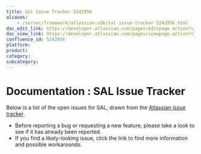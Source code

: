 ```yaml
---
title: Sal Issue Tracker 5242956
aliases:
    - /server/framework/atlassian-sdk/sal-issue-tracker-5242956.html
dac_edit_link: https://developer.atlassian.com/pages/editpage.action?cjm=wozere&pageId=5242956
dac_view_link: https://developer.atlassian.com/pages/viewpage.action?cjm=wozere&pageId=5242956
confluence_id: 5242956
platform:
product:
category:
subcategory:
---
```

# Documentation : SAL Issue Tracker

Below is a list of the open issues for SAL, drawn from the <a href="https://studio.atlassian.com/browse/SAL" class="external-link">Atlassian issue tracker</a>.

-   Before reporting a bug or requesting a new feature, please take a look to see if it has already been reported.
-   If you find a likely-looking issue, click the link to find more information and possible workarounds.

 


















































































































































































































































































































